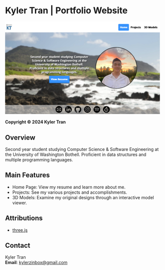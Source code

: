 # Kyler Tran | Portfolio Website
![Website Preview](preview.png)

**Copyright &copy; 2024 Kyler Tran**

## Overview
Second year student studying Computer Science & Software Engineering at the University of Washington Bothell. Proficient in data structures and multiple programming languages.

## Main Features
- Home Page: View my resume and learn more about me.
- Projects: See my various projects and accomplishments.
- 3D Models: Examine my original designs through an interactive model viewer.

## Attributions
- [three.js](https://github.com/mrdoob/three.js/)

## Contact
Kyler Tran  
**Email**: [kylerzinbox@gmail.com](mailto:kylerzinbox@gmail.com)
